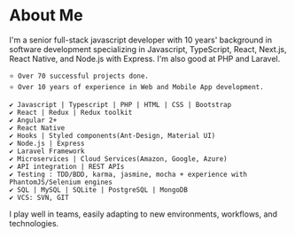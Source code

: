 # About Me

I'm a senior full-stack javascript developer with 10 years' background in software development specializing in Javascript, TypeScript, React, Next.js, React Native, and Node.js with Express. I'm also good at PHP and Laravel.
```
⭐️ Over 70 successful projects done.
⭐️ Over 10 years of experience in Web and Mobile App development.
```

```
✔️ Javascript | Typescript | PHP | HTML | CSS | Bootstrap
✔️ React | Redux | Redux toolkit
✔️ Angular 2+
✔️ React Native
✔️ Hooks | Styled components(Ant-Design, Material UI)
✔️ Node.js | Express
✔️ Laravel Framework
✔️ Microservices | Cloud Services(Amazon, Google, Azure)
✔️ API integration | REST APIs
✔️ Testing : TDD/BDD, karma, jasmine, mocha + experience with PhantomJS/Selenium engines
✔️ SQL | MySQL | SQLite | PostgreSQL | MongoDB
✔️ VCS: SVN, GIT
```


I play well in teams, easily adapting to new environments, workflows, and technologies.
